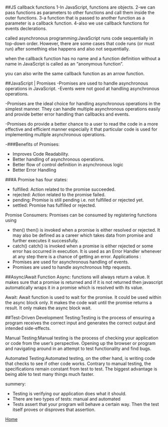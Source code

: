 ##JS callback functions
1-In JavaScript, functions are objects.
2-we can pass functions as parameters to other functions and call them inside the outer functions.
3-a function that is passed to another function as a parameter is a callback function.
4-also we use callback functions for events declerations.

called asynchronous programming:JavaScript runs code sequentially in top-down order. However, there are some cases that code runs (or must run) after something else happens and also not sequentially.

when the callback function has no name and a function definition without a name in JavaScript is called as an “anonymous function”.

you can also write the same callback function as an arrow function.

##JavaScript | Promises
-Promises are used to handle asynchronous operations in JavaScript.
-Events were not good at handling asynchronous operations.

-Promises are the ideal choice for handling asynchronous operations in the simplest manner. They can handle multiple asynchronous operations easily and provide better error handling than callbacks and events.

-Promises do provide a better chance to a user to read the code in a more effective and efficient manner especially it that particular code is used for implementing multiple asynchronous operations. 

-###Benefits of Promises:
* Improves Code Readability.
* Better handling of asynchronous operations.
* Better flow of control definition in asynchronous logic
* Better Error Handling

###A Promise has four states:
* fulfilled: Action related to the promise succeeded.
* rejected: Action related to the promise failed.
* pending: Promise is still pending i.e. not fulfilled or rejected yet.
* settled: Promise has fulfilled or rejected.

Promise Consumers: Promises can be consumed by registering functions using 
* then() 
then() is invoked when a promise is either resolved or rejected. It may also be defined as a career which takes data from promise and further executes it successfully.
* catch()
catch() is invoked when a promise is either rejected or some error has occurred in execution. It is used as an Error Handler whenever at any step there is a chance of getting an error.
Applications :
* Promises are used for asynchronous handling of events.
* Promises are used to handle asynchronous http requests.


##Async/Await Function
Async:
functions will always return a value. It makes sure that a promise is returned and if it is not returned then javascript automatically wraps it in a promise which is resolved with its value.

Await:
Await function is used to wait for the promise. It could be used within the async block only. It makes the code wait until the promise returns a result. It only makes the async block wait.

##Test-Driven Development
Testing:Testing is the process of ensuring a program receives the correct input and generates the correct output and intended side-effects.

Manual Testing:Manual testing is the process of checking your application or code from the user’s perspective. Opening up the browser or program and navigating around in an attempt to test functionality and find bugs.

Automated Testing:Automated testing, on the other hand, is writing code that checks to see if other code works. Contrary to manual testing, the specifications remain constant from test to test. The biggest advantage is being able to test many things much faster.

summery:
* Testing is verifying our application does what it should.
* There are two types of tests: manual and automated
* Tests assert that your program will behave a certain way. Then the test itself proves or disproves that assertion.



[Home](./README.md)<br>